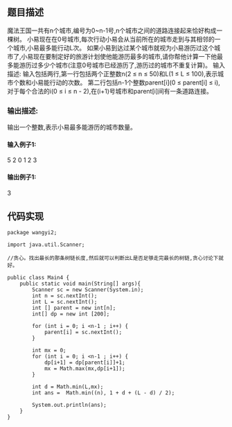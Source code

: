 ## 题目描述

魔法王国一共有n个城市,编号为0~n-1号,n个城市之间的道路连接起来恰好构成一棵树。
小易现在在0号城市,每次行动小易会从当前所在的城市走到与其相邻的一个城市,小易最多能行动L次。
如果小易到达过某个城市就视为小易游历过这个城市了,小易现在要制定好的旅游计划使他能游历最多的城市,请你帮他计算一下他最多能游历过多少个城市(注意0号城市已经游历了,游历过的城市不重复计算)。 
输入描述:
输入包括两行,第一行包括两个正整数n(2 ≤ n ≤ 50)和L(1 ≤ L ≤ 100),表示城市个数和小易能行动的次数。
第二行包括n-1个整数parent[i](0 ≤ parent[i] ≤ i), 对于每个合法的i(0 ≤ i ≤ n - 2),在(i+1)号城市和parent[i]间有一条道路连接。


### 输出描述:
输出一个整数,表示小易最多能游历的城市数量。

#### 输入例子1:
5 2
0 1 2 3

#### 输出例子1:
3

## 代码实现

```
package wangyi2;

import java.util.Scanner;

//贪心。找出最长的那条树链长度,然后就可以判断出L是否足够走完最长的树链,贪心讨论下就好。

public class Main4 {
    public static void main(String[] args){
        Scanner sc = new Scanner(System.in);
        int n = sc.nextInt();
        int L = sc.nextInt();
        int [] parent = new int[n];
        int[] dp = new int [200];

        for (int i = 0; i <n-1 ; i++) {
            parent[i] = sc.nextInt();
        }

        int mx = 0;
        for (int i = 0; i <n-1 ; i++) {
            dp[i+1] = dp[parent[i]]+1;
            mx = Math.max(mx,dp[i+1]);
        }

        int d = Math.min(L,mx);
        int ans =  Math.min((n), 1 + d + (L - d) / 2);

        System.out.println(ans);
    }
}

```